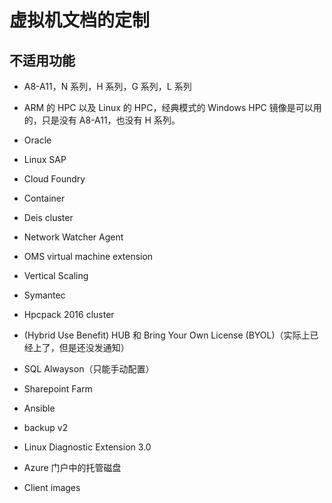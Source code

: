 # 虚拟机文档的定制

## 不适用功能

* A8-A11，N 系列，H 系列，G 系列，L 系列

* ARM 的 HPC 以及 Linux 的 HPC，经典模式的 Windows HPC 镜像是可以用的，只是没有 A8-A11，也没有 H 系列。

* Oracle

* Linux SAP

* Cloud Foundry

* Container

* Deis cluster

* Network Watcher Agent

* OMS virtual machine extension

* Vertical Scaling

* Symantec

* Hpcpack 2016 cluster

* (Hybrid Use Benefit) HUB 和 Bring Your Own License (BYOL)（实际上已经上了，但是还没发通知）

* SQL Alwayson（只能手动配置）

* Sharepoint Farm

* Ansible

* backup v2

* Linux Diagnostic Extension 3.0

* Azure 门户中的托管磁盘

* Client images